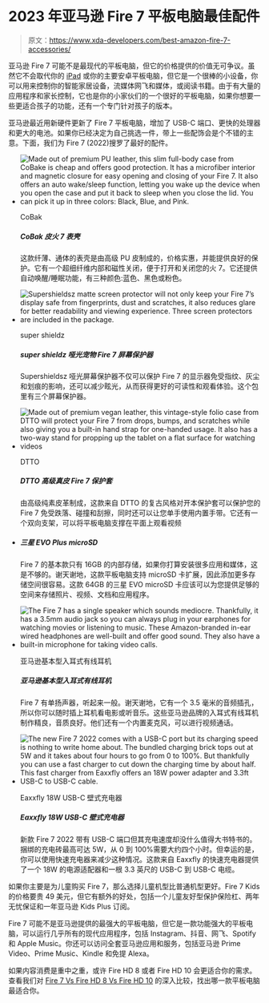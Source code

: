 # 2023 年亚马逊 Fire 7 平板电脑最佳配件

> 原文：<https://www.xda-developers.com/best-amazon-fire-7-accessories/>

亚马逊 Fire 7 可能不是最现代的平板电脑，但它的价格提供的价值无可争议。虽然它不会取代你的 [iPad](https://www.xda-developers.com/best-ipad/) 或你的主要安卓平板电脑，但它是一个很棒的小设备，你可以用来控制你的智能家居设备，流媒体网飞和媒体，或阅读书籍。由于有大量的应用程序和家长控制，它也是你的小家伙们的一个很好的平板电脑，如果你想要一些更适合孩子的功能，还有一个专门针对孩子的版本。

亚马逊最近用新硬件更新了 Fire 7 平板电脑，增加了 USB-C 端口、更快的处理器和更大的电池。如果你已经决定为自己挑选一件，带上一些配饰会是个不错的主意。下面，我们为 Fire 7 (2022)搜罗了最好的配件。

*   <picture>![Made out of premium PU leather, this slim full-body case from CoBake is cheap and offers good protection. It has a microfiber interior and magnetic closure for easy opening and closing of your Fire 7\. It also offers an auto wake/sleep function, letting you wake up the device when you open the case and put it back to sleep when you close the lid. You can pick it up in three colors: Black, Blue, and Pink.](img/bb647eb5d101f7f28fc39d1c215d015e.png)</picture>

    CoBak

    ##### CoBak 皮火 7 表壳

    这款纤薄、通体的表壳是由高级 PU 皮制成的，价格实惠，并能提供良好的保护。它有一个超细纤维内部和磁性关闭，便于打开和关闭您的火 7。它还提供自动唤醒/睡眠功能，有三种颜色:蓝色、黑色或粉色。

*   <picture>![Supershieldsz matte screen protector will not only keep your Fire 7’s display safe from fingerprints, dust and scratches, it also reduces glare for better readability and viewing experience. Three screen protectors are included in the package.](img/07beb6f2bed341d22025bdd90107153f.png)</picture>

    super shieldz

    ##### super shieldz 哑光宠物 Fire 7 屏幕保护器

    Supershieldsz 哑光屏幕保护器不仅可以保护 Fire 7 的显示器免受指纹、灰尘和划痕的影响，还可以减少眩光，从而获得更好的可读性和观看体验。这个包里有三个屏幕保护器。

*   <picture>![Made out of premium vegan leather, this vintage-style folio case from DTTO will protect your Fire 7 from drops, bumps, and scratches while also giving you a built-in hand strap for one-handed usage. It also has a two-way stand for propping up the tablet on a flat surface for watching videos ](img/fc67aab827c093b4ad3b2969525e9aa2.png)</picture>

    DTTO

    ##### DTTO 高级真皮 Fire 7 保护套

    由高级纯素皮革制成，这款来自 DTTO 的复古风格对开本保护套可以保护您的 Fire 7 免受跌落、碰撞和刮擦，同时还可以让您单手使用内置手带。它还有一个双向支架，可以将平板电脑支撑在平面上观看视频

*   ##### 三星 EVO Plus microSD

    Fire 7 的基本款只有 16GB 的内部存储，如果你打算安装很多应用和媒体，这是不够的。谢天谢地，这款平板电脑支持 microSD 卡扩展，因此添加更多存储空间很容易。这款 64GB 的三星 EVO microSD 卡应该可以为您提供足够的空间来存储照片、视频、文档和应用程序。

*   <picture>![The Fire 7 has a single speaker which sounds mediocre. Thankfully, it has a 3.5mm audio jack so you can always plug in your earphones for watching movies or listening to music. These Amazon-branded in-ear wired headphones are well-built and offer good sound. They also have a built-in microphone for taking video calls.](img/e0ca547ab4d2f812c933a6953a9c26b9.png)</picture>

    亚马逊基本型入耳式有线耳机

    ##### 亚马逊基本型入耳式有线耳机

    Fire 7 有单扬声器，听起来一般。谢天谢地，它有一个 3.5 毫米的音频插孔，所以你可以随时插上耳机看电影或听音乐。这些亚马逊品牌的入耳式有线耳机制作精良，音质良好。他们还有一个内置麦克风，可以进行视频通话。

*   <picture>![The new Fire 7 2022 comes with a USB-C port but its charging speed is nothing to write home about. The bundled charging brick tops out at 5W and it takes about four hours to go from 0 to 100%. But thankfully you can use a fast charger to cut down the charging time by about half. This fast charger from Eaxxfly offers an 18W power adapter and 3.3ft USB-C to USB-C cable. ](img/3f798903457c59fe7c6a85ff1b419587.png)</picture>

    Eaxxfly 18W USB-C 壁式充电器

    ##### Eaxxfly 18W USB-C 壁式充电器

    新款 Fire 7 2022 带有 USB-C 端口但其充电速度却没什么值得大书特书的。捆绑的充电砖最高可达 5W，从 0 到 100%需要大约四个小时。但幸运的是，你可以使用快速充电器来减少这种情况。这款来自 Eaxxfly 的快速充电器提供了一个 18W 的电源适配器和一根 3.3 英尺的 USB-C 到 USB-C 电缆。

如果你主要是为儿童购买 Fire 7，那么选择儿童机型比普通机型更好。Fire 7 Kids 的价格要贵 49 美元，但它有额外的好处，包括一个儿童友好型保护保险杠、两年无忧保证和一年亚马逊 Kids Plus 订阅。

Fire 7 可能不是亚马逊提供的最强大的平板电脑，但它是一款功能强大的平板电脑，可以运行几乎所有的现代应用程序，包括 Instagram、抖音、网飞、Spotify 和 Apple Music。你还可以访问全套亚马逊应用和服务，包括亚马逊 Prime Video、Prime Music、Kindle 和免提 Alexa。

如果内容消费是重中之重，或许 Fire HD 8 或者 Fire HD 10 会更适合你的需求。查看我们对 [Fire 7 Vs Fire HD 8 Vs Fire HD 10](https://www.xda-developers.com/amazon-fire-7-vs-amazon-fire-hd-8-vs-amazon-fire-hd-10/) 的深入比较，找出哪一款平板电脑最适合你。
